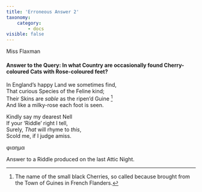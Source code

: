 ```yaml
---
title: 'Erroneous Answer 2'
taxonomy:
    category:
        - docs
visible: false
---
```


<div class="author">Miss Flaxman</div>

#### Answer to the Query: In what Country are occasionally found Cherry-coloured Cats with Rose-coloured feet?

In England’s happy Land we sometimes find,  
That curious Species of the Feline kind;  
Their Skins are *sable* as the ripen’d Guine [^1]  
And like a milky-rose each foot is seen.  

Kindly say my dearest Nell  
If your ‘Riddle’ right I tell,  
Surely, *That* will rhyme to *this*,  
Scold me, if I judge amiss.  

φιαημα

Answer to a Riddle produced on the last Attic Night.

[^1]: The name of the small black Cherries, so called because brought from the Town of Guines in French Flanders.
